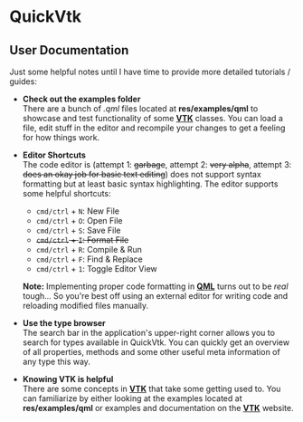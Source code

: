 QuickVtk
===
User Documentation
----

Just some helpful notes until I have time to provide more detailed tutorials / guides:

- **Check out the examples folder**   
	There are a bunch of *.qml* files located at **res/examples/qml** to showcase and test functionality of some [**VTK**](http://www.vtk.org) classes. You can load a file, edit stuff in the editor and recompile your changes to get a feeling for how things work.
	
- **Editor Shortcuts**    
	The code editor is (attempt 1: <del>garbage</del>, attempt 2: <del>very alpha</del>, attempt 3: <del>does an okay job for basic text editing</del>) does not support syntax formatting but at least basic syntax highlighting. The editor supports some helpful shortcuts:
	- `cmd/ctrl` + `N`: New File
	- `cmd/ctrl` + `O`: Open File
	- `cmd/ctrl` + `S`: Save File
	- <del>`cmd/ctrl` + `I`: Format File</del>
	- `cmd/ctrl` + `R`: Compile & Run
	- `cmd/ctrl` + `F`: Find & Replace
	- `cmd/ctrl` + `1`: Toggle Editor View

	**Note:** Implementing proper code formatting in [**QML**](http://doc.qt.io/qt-5/qtqml-index.html) turns out to be *real* tough... So you're best off using an external editor for writing code and reloading modified files manually.
	
- **Use the type browser**   
	The search bar in the application's upper-right corner allows you to search for types available in QuickVtk. You can quickly get an overview of all properties, methods and some other useful meta information of any type this way.

- **Knowing VTK is helpful**    
	There are some concepts in [**VTK**](http://www.vtk.org) that take some getting used to. You can familiarize by either looking at the examples located at **res/examples/qml** or examples and documentation on the [**VTK**](http://www.vtk.org) website.
